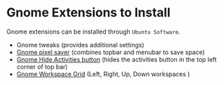 # Gnome Extensions to Install

Gnome extensions can be installed through `Ubuntu Software`.

- Gnome tweaks (provides additional settings)
- [Gnome pixel saver][1] (combines topbar and menubar to save space)
- [Gnome Hide Activities button][2] (hides the activities button in the top left corner of top bar) 
- [Gnome Workspace Grid][3] (Left, Right, Up, Down workspaces )

[1]: https://askubuntu.com/questions/966685/wasted-screen-space-due-to-multiple-horizontal-bars-at-the-top-when-an-applicati
[2]: https://extensions.gnome.org/extension/744/hide-activities-button/
[3]: https://extensions.gnome.org/extension/484/workspace-grid/
